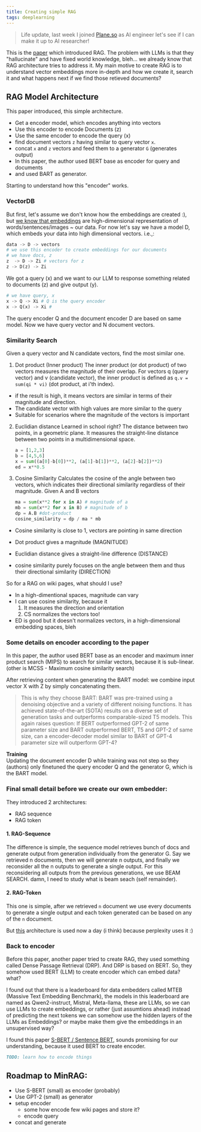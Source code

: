 ```yaml
---
title: Creating simple RAG
tags: deeplearning
---
```


> Life update, last week I joined [Plane.so](https://plane.so) as AI engineer let's see if I can make it up to AI researcher!

This is the [paper](https://arxiv.org/abs/2005.11401) which introduced RAG. The problem with LLMs is that they "hallucinate" and have fixed world knowledge, bleh... we already know that RAG architecture tries to address it. My main motive to create RAG is to understand vector embeddings more in-depth and how we create it, search it and what happens next if we find those retieved documents?

## RAG Model Architecture
This paper introduced, this simple architecture.
- Get a encoder model, which encodes anything into vectors
- Use this encoder to encode Documents (z)
- Use the same encoder to encode the query (x)
- find document vectors `z` having similar to query vector `x`.
- concat `x` and `z` vectors and feed them to a generator `G` (generates output)
- In this paper, the author used BERT base as encoder for query and documents
- and used BART as generator.

Starting to understand how this "encoder" works.

### VectorDB
But first, let's assume we don't know how the embeddings are created :), but [we know that embeddings](https://akash5100.github.io/blog/2024/01/15/embeddings.html#embeddings) are high-dimensional representation of words/sentences/images ~ our data. For now let's say we have a model D, which embeds your data into high dimensional vectors. i.e.,:
```py
data -> D -> vectors
# we use this encoder to create embeddings for our documents
# we have docs, z
z  -> D -> Zi # vectors for z
z -> D(z) -> Zi
```
We got a query (x) and we want to our LLM to response something related to documents (z) and give output (y).
```py
# we have query, x
x -> Q -> Xi # Q is the query encoder 
x -> Q(x) -> Xi # 
```

The query encoder Q and the document encoder D are based on same model. Now we have query vector and N document vectors.

### Similarity Search
Given a query vector and N candidate vectors, find the most similar one.

1. Dot product (Inner product)
  The inner product (or dot product) of two vectors measures the magnitude of their overlap. For vectors q (query vector) and v (candidate vector), the inner product is defined as `q.v = sum(qi * vi)` (dot product, at i'th index).
  - if the result is high, it means vectors are similar in terms of their magnitude and direction.
  - The candidate vector with high values are more similar to the query
  - Suitable for scenarios where the magnitude of the vectors is important

2. Euclidian distance
  Learned in school right? The distance between two points, in a geometric plane. It measures the straight-line distance between two points in a multidimensional space.
    ```py
    a = [1,2,3]
    b = [4,5,6]
    x = sum((a[0]-b[0])**2, (a[1]-b[1])**2, (a[2]-b[2])**2)
    ed = x**0.5
    ```

3. Cosine Similarity
  Calculates the cosine of the angle between two vectors, which indicates their directional similarity regardless of their magnitude.
  Given A and B vectors
    ```py
    ma = sum(x**2 for x in A) # magnitude of a
    mb = sum(x**2 for x in B) # magnitude of b
    dp = A.B #dot-product
    cosine_similarity = dp / ma * mb
    ```
  - Cosine similarity is close to 1, vectors are pointing in same direction


- Dot product gives a magnitude (MAGNITUDE)
- Euclidian distance gives a straight-line difference (DISTANCE)
- cosine similarity purely focuses on the angle between them and thus their directional similarity (DIRECTION)

So for a RAG on wiki pages, what should I use?
- In a high-dimentional spaces, magnitude can vary
- I can use cosine similarity, because it
  1. It measures the direction and orientation
  2. CS normalizes the vectors too!
- ED is good but it doesn't normalizes vectors, in a high-dimensional embedding spaces, bleh

### Some details on encoder according to the paper
In this paper, the author used BERT base as an encoder and maximum inner product search (MIPS) to search for similar vectors, because it is sub-linear. (other is MCSS - Maximum cosine similarity search)

After retrieving content when generating the BART model: we combine input vector X with Z by simply concatenating them. 

> This is why they choose BART: BART was pre-trained using a denoising objective and a variety of different noising functions. It has achieved state-of-the-art (SOTA) results on a diverse set of generation tasks and outperforms comparable-sized T5 models.
> This again raises question: If BERT outperformed GPT-2 of same parameter size and BART outperformed BERT, T5 and GPT-2 of same size, can a encoder-decoder model similar to BART of GPT-4 parameter size will outperform GPT-4?

**Training**  
Updating the document encoder D while training was not step so they (authors) only finetuned the query encoder Q and the generator G, which is the BART model.
### Final small detail before we create our own embedder:
They introduced 2 architectures:
- RAG sequence
- RAG token

#### 1. RAG-Sequence
The difference is simple, the sequence model retrieves bunch of docs and generate output from generation individually from the generator G. Say we retrieved n documents, then we will generate n outputs, and finally we reconsider all the n outputs to generate a single output. For this reconsidering all outputs from the previous generations, we use BEAM SEARCH. damn, I need to study what is beam seach (self remainder).

#### 2. RAG-Token
This one is simple, after we retrieved `n` document we use every documents to generate a single output and each token generated can be based on any of the `n` document.

But [this](https://arxiv.org/pdf/2310.03214) architecture is used now a day (i think) because perplexity uses it :)

### Back to encoder
Before this paper, another paper tried to create RAG, they used something called Dense Passage Retrieval (DRP). And DRP is based on BERT. So, they somehow used BERT (LLM) to create encoder which can embed data? what?

I found out that there is a leaderboard for data embedders called MTEB (Massive Text Embedding Benchmark), the models in this leaderboard are named as Qwen2-instruct, Mistral, Meta-llama, these are LLMs, so we can use LLMs to create embeddings, or rather (just assumtions ahead) instead of predicting the next tokens we can somehow use the hidden layers of the LLMs as Embeddings? or maybe make them give the embeddings in an unsupervised way?

I found this paper [S-BERT / Sentence BERT](https://arxiv.org/pdf/1908.10084), sounds promising for our understanding, because it used BERT to create encoder.

```md
TODO: learn how to encode things
```

## Roadmap to MinRAG:
- Use S-BERT (small) as encoder (probably)
- Use GPT-2 (small) as generator
- setup encoder
  - some how encode few wiki pages and store it?
  - encode query
- concat and generate
